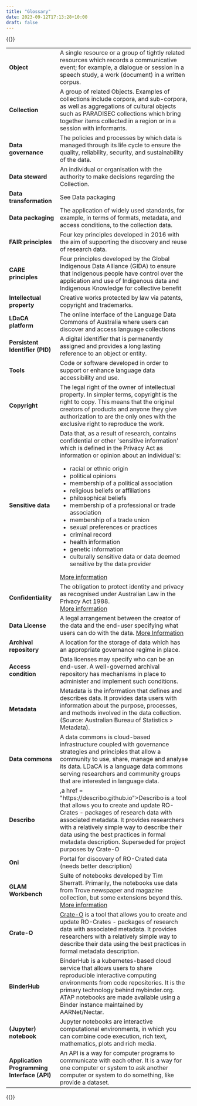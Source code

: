 ```yaml
---
title: "Glossary"
date: 2023-09-12T17:13:28+10:00
draft: false
---
```


{{<raw>}}

<table>
    <tr>
        <td><b>Object</b></td>
        <td>A single resource or a group of tightly related resources which records a communicative event; for example, a dialogue or session in a speech study, a work (document) in a written corpus.</td>
    </tr>
    <tr>
        <td><b>Collection</b></td>
        <td>A group of related Objects. Examples of collections include corpora, and sub-corpora, as well as aggregations of cultural objects such as PARADISEC collections which bring together items collected in a region or in a session with informants.</td>
    </tr>
    <tr>
        <td><b>Data governance</b></td>
        <td>The policies and processes by which data is managed through its life cycle to ensure the quality, reliability, security, and sustainability of the data. </td>
    </tr>
    <tr>
        <td><b>Data steward</b></td>
        <td>An individual or organisation with the authority to make decisions regarding the Collection.</td>
    </tr>
    <tr>
        <td><b>Data transformation</b></td>
        <td>See Data packaging</td>
    </tr>
    <tr>
        <td><b>Data packaging</b></td>
        <td>The application of widely used standards, for example, in terms of formats, metadata, and access conditions, to the collection data.</td>
    </tr>
    <tr>
        <td><b>FAIR principles</b></td>
        <td>Four key principles developed in 2016 with the aim of supporting the discovery and reuse of research data.</td>
    </tr>
    <tr>
        <td><b>CARE principles</b></td>
        <td>Four principles developed by the Global Indigenous  Data Alliance (GIDA) to ensure that Indigenous people have control over the application and use of Indigenous data and Indigenous Knowledge for collective benefit</td>
    </tr>
    <tr>
        <td><b>Intellectual property</b></td>
        <td>Creative works protected by law via patents, copyright and trademarks.</td>
    </tr>
    <tr>
        <td><b>LDaCA platform</b></td>
        <td>The online interface of the Language Data Commons of Australia where users can discover and access language collections</td>
    </tr>
    <tr>
        <td><b>Persistent Identifier (PID)</b></td>
        <td>A digital identifier that is permanently assigned and provides a long lasting reference to an object or entity.</td>
    </tr>
    <tr>
        <td><b>Tools</b></td>
        <td>Code or software developed in order to support or enhance language data accessibility and use.</td>
    </tr>
    <tr>
        <td><b>Copyright</b></td>
        <td>The legal right of the owner of intellectual property. In simpler terms, copyright is the right to copy. This means that the original creators of products and anyone they give authorization to are the only ones with the exclusive right to reproduce the work.</td>
    </tr>
    <tr>
        <td><b>Sensitive data</b></td>
        <td>Data that, as a result of research, contains confidential or other 'sensitive information' which is defined in the Privacy Act as information or opinion about an individual's:
        <ul>
<li>racial or ethnic origin</li>
<li>political opinions</li>
<li>membership of a political association</li>
<li>religious beliefs or affiliations</li>
<li>philosophical beliefs</li>
<li>membership of a professional or trade association</li>
<li>membership of a trade union</li>
<li>sexual preferences or practices</li>
<li>criminal record</li>
<li>health information</li>
<li>genetic information</li>
<li>culturally sensitive data or data deemed sensitive by the data provider</li>
</ul>
<a href = "https://www.alrc.gov.au/publication/for-your-information-australian-privacy-law-and-practice-alrc-report-108/6-the-privacy-act-some-important-definitions/sensitive-information/">More information</a>
</td>
    </tr>
    <tr>
        <td><b>Confidentiality</b></td>
        <td>The obligation to protect identity and privacy as recognised under Australian Law in the Privacy Act 1988. <br />
<a href = "https://toolkit.data.gov.au/Confidentiality_-_The_obligation_to_protect_identity_and_privacy.html">More information</a></td>
    </tr>
    <tr>
        <td><b>Data License</b></td>
        <td>A legal arrangement between the creator of the data and the end-user specifying what users can do with the data.
<a href = "https://www.howtofair.dk/how-to-fair/data-licences/">More Information</a>
</td>
    </tr>
    <tr>
        <td><b>Archival repository</b></td>
        <td>A location for the storage of data which has an appropriate governance regime in place.</td>
    </tr>
    <tr>
        <td><b>Access condition</b></td>
        <td>Data licenses may specify who can be an end-user. A well-governed archival repository has mechanisms in place to administer and implement such conditions.</td>
    </tr>
    <tr>
        <td><b>Metadata</b></td>
        <td>Metadata is the information that defines and describes data. It provides data users with information about the purpose, processes, and methods involved in the data collection. (Source: Australian Bureau of Statistics > Metadata).</td>
    </tr>
    <tr>
        <td><b>Data commons</b></td>
        <td>A data commons is cloud-based infrastructure coupled with governance strategies and principles that allow a community to use, share, manage and analyse its data.
LDaCA is a language data commons serving researchers and community groups that are interested in language data.
</td>
    </tr>
    <tr>
        <td><b>Describo</b></td>
        <td>,a href = "https://describo.github.io">Describo</a> is a tool that allows you to create and update RO-Crates - packages of research data with associated metadata. It provides researchers with a relatively simple way to describe their data using the best practices in formal metadata description.
Superseded for project purposes by Crate-O
</td>
    </tr>
    <tr>
        <td><b>Oni</b></td>
        <td>Portal for discovery of RO-Crated data (needs better description)</td>
    </tr>
    <tr>
        <td><b>GLAM Workbench</b></td>
        <td>Suite of notebooks developed by Tim Sherratt. Primarily, the notebooks use data from Trove newspaper and magazine collection, but some extensions beyond this. 
        <a href = "https://glam-workbench.net/">More information</a></td>
    </tr>
    <tr>
        <td><b>Crate-O</b></td>
        <td><a href = "https://github.com/Language-Research-Technology/crate-o">Crate-O</a> is a tool that allows you to create and update RO-Crates - packages of research data with associated metadata. It provides researchers with a relatively simple way to describe their data using the best practices in formal metadata description.</td>
    </tr>
    <tr>
        <td><b>BinderHub</b></td>
        <td>BinderHub is a kubernetes-based cloud service that allows users to share reproducible interactive computing environments from code repositories. It is the primary technology behind mybinder.org.
ATAP notebooks are made available using a Binder instance maintained by AARNet/Nectar.</td>
    </tr>
    <tr>
        <td><b>(Jupyter) notebook</b></td>
        <td>Jupyter notebooks are interactive computational environments, in which you can combine code execution, rich text, mathematics, plots and rich media.</td>
    </tr>
    <tr>
        <td><b>Application Programming Interface (API)</b></td>
        <td> An API is a way for computer programs to communicate with each other. It is a way for one computer or system to ask another computer or system to do something, like provide a dataset.</td>
    </tr>
</table>
{{</raw>}}
